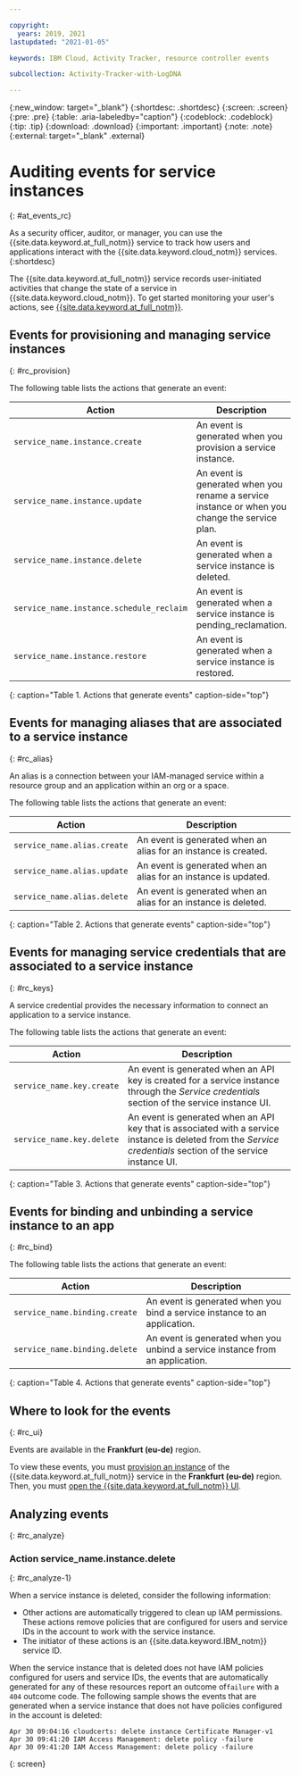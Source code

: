 ```yaml
---

copyright:
  years: 2019, 2021
lastupdated: "2021-01-05"

keywords: IBM Cloud, Activity Tracker, resource controller events

subcollection: Activity-Tracker-with-LogDNA

---
```


{:new_window: target="_blank"}
{:shortdesc: .shortdesc}
{:screen: .screen}
{:pre: .pre}
{:table: .aria-labeledby="caption"}
{:codeblock: .codeblock}
{:tip: .tip}
{:download: .download}
{:important: .important}
{:note: .note}
{:external: target="_blank" .external}

# Auditing events for service instances  
{: #at_events_rc}

As a security officer, auditor, or manager, you can use the {{site.data.keyword.at_full_notm}} service to track how users and applications interact with the {{site.data.keyword.cloud_notm}} services. 
{:shortdesc}

The {{site.data.keyword.at_full_notm}} service records user-initiated activities that change the state of a service in {{site.data.keyword.cloud_notm}}. To get started monitoring your user's actions, see [{{site.data.keyword.at_full_notm}}](/docs/services/Activity-Tracker-with-LogDNA?topic=Activity-Tracker-with-LogDNA-getting-started#getting-started). 


## Events for provisioning and managing service instances
{: #rc_provision}

The following table lists the actions that generate an event:

| Action                                   | Description |
|------------------------------------------|---------|
| `service_name.instance.create`           | An event is generated when you provision a service instance. |
| `service_name.instance.update`           | An event is generated when you rename a service instance or when you change the service plan. |
| `service_name.instance.delete`           | An event is generated when a service instance is deleted. |
| `service_name.instance.schedule_reclaim` | An event is generated when a service instance is pending_reclamation. |
| `service_name.instance.restore`          | An event is generated when a service instance is restored. |
{: caption="Table 1. Actions that generate events" caption-side="top"} 


##  Events for managing aliases that are associated to a service instance
{: #rc_alias}

An alias is a connection between your IAM-managed service within a resource group and an application within an org or a space.

The following table lists the actions that generate an event:

| Action                         | Description |
|--------------------------------|---------|
| `service_name.alias.create` | An event is generated when an alias for an instance is created. |
| `service_name.alias.update` | An event is generated when an alias for an instance is updated. |
| `service_name.alias.delete` | An event is generated when an alias for an instance is deleted. |
{: caption="Table 2. Actions that generate events" caption-side="top"} 


##  Events for managing service credentials that are associated to a service instance
{: #rc_keys}

A service credential provides the necessary information to connect an application to a service instance. 

The following table lists the actions that generate an event:

| Action                         | Description |
|--------------------------------|---------|
| `service_name.key.create` | An event is generated when an API key is created for a service instance through the *Service credentials* section of the service instance UI. |
| `service_name.key.delete` | An event is generated when an API key that is associated with a service instance is deleted from the *Service credentials* section of the service instance UI. |
{: caption="Table 3. Actions that generate events" caption-side="top"} 



##  Events for binding and unbinding a service instance to an app
{: #rc_bind}

The following table lists the actions that generate an event:

| Action                         | Description |
|--------------------------------|---------|
| `service_name.binding.create` | An event is generated when you bind a service instance to an application. |
| `service_name.binding.delete` | An event is generated when you unbind a service instance from an application. |
{: caption="Table 4. Actions that generate events" caption-side="top"} 



## Where to look for the events
{: #rc_ui}

Events are available in the **Frankfurt (eu-de)** region. 

To view these events, you must [provision an instance](/docs/services/Activity-Tracker-with-LogDNA?topic=Activity-Tracker-with-LogDNA-provision#provision) of the {{site.data.keyword.at_full_notm}} service in the **Frankfurt (eu-de)** region. Then, you must [open the {{site.data.keyword.at_full_notm}} UI](/docs/Activity-Tracker-with-LogDNA?topic=Activity-Tracker-with-LogDNA-launch#launch_cloud_ui). 



## Analyzing events
{: #rc_analyze}

### Action service_name.instance.delete
{: #rc_analyze-1}

When a service instance is deleted, consider the following information:
* Other actions are automatically triggered to clean up IAM permissions. These actions remove policies that are configured for users and service IDs in the account to work with the service instance. 
* The initiator of these actions is an {{site.data.keyword.IBM_notm}} service ID.


When the service instance that is deleted does not have IAM policies configured for users and service IDs, the events that are automatically generated for any of these resources report an outcome of`failure` with a `404` outcome code. The following sample shows the events that are generated when a service instance that does not have policies configured in the account is deleted:

```
Apr 30 09:04:16 cloudcerts: delete instance Certificate Manager-v1
Apr 30 09:41:20 IAM Access Management: delete policy -failure
Apr 30 09:41:20 IAM Access Management: delete policy -failure
```
{: screen}



